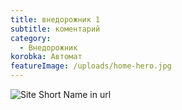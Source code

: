 ```yaml
---
title: внедорожник 1
subtitle: коментарий
category:
  - Внедорожник
korobka: Автомат
featureImage: /uploads/home-hero.jpg
---
```



![Site Short Name in url](/uploads/video-img.jpg)
